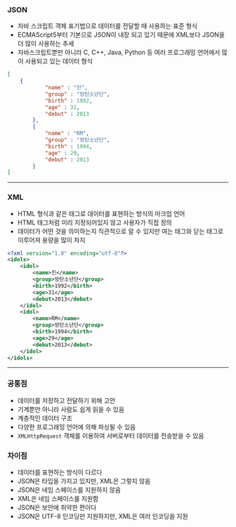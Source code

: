 ### JSON

- 자바 스크립트 객체 표기법으로 데이터를 전달할 때 사용하는 표준 형식
- ECMAScript5부터 기본으로 JSON이 내장 되고 있기 때문에 XML보다 JSON을 더 많이 사용하는 추세
- 자바스크립트뿐만 아니라 C, C++, Java, Python 등 여러 프로그래밍 언어에서 많이 사용되고 있는 데이터 형식

```json
[
	{
            "name" : "진",
            "group" : "방탄소년단",
            "birth" : 1992,
            "age" : 31,
            "debut" : 2013
        },
        {
            "name" : "RM",
            "group" : "방탄소년단",
            "birth" : 1994,
            "age" : 29,
            "debut" : 2013
        }
]
```

---

### XML

- HTML 형식과 같은 태그로 데이터를 표현하는 방식의 마크업 언어
- HTML 태그처럼 미리 지정되어있지 않고 사용자가 직접 정의
- 데이터가 어떤 것을 의미하는지 직관적으로 알 수 있지만 여는 태그와 닫는 태그로 이루어져 용량을 많이 차지

```xml
<?xml version="1.0" encoding="utf-8"?>
<idols>
    <idol>
        <name>진</name>
        <group>방탄소년단</group>
        <birth>1992</birth>
        <age>31</age>
        <debut>2013</debut>
    </idol>
    <idol>
        <name>RM</name>
        <group>방탄소년단</group>
        <birth>1994</birth>
        <age>29</age>
        <debut>2013</debut>
    </idol>
</idols>
```

---

### 공통점

- 데이터를 저장하고 전달하기 위해 고안
- 기계뿐만 아니라 사람도 쉽게 읽을 수 있음
- 계층적인 데이터 구조
- 다양한 프로그래밍 언어에 의해 파싱될 수 있음
- `XMLHttpRequest` 객체를 이용하여 서버로부터 데이터를 전송받을 수 있음

### 차이점

- 데이터를 표현하는 방식이 다르다
- JSON은 타입을 가지고 있지만, XML은 그렇지 않음
- JSON은 네임 스페이스를 지원하지 않음
- XML은 네임 스페이스를 지원함
- JSON은 보안에 취약한 편이다
- JSON은 UTF-8 인코딩만 지원하지만, XML은 여러 인코딩을 지원
